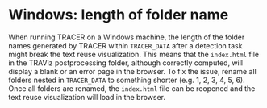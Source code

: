 # Windows: length of folder name

When running TRACER on a Windows machine, the length of the folder names generated by TRACER within `TRACER_DATA` after a detection task might break the text reuse visualization. This means that the `index.html` file in the TRAViz postprocessing folder, although correctly computed, will display a blank or an error page in the browser. To fix the issue, rename all folders nested in `TRACER_DATA` to something shorter \(e.g. 1, 2, 3, 4, 5, 6\). Once all folders are renamed, the `index.html` file can be reopened and the text reuse visualization will load in the browser.

